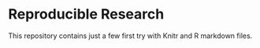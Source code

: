 # Reproducible Research
This repository contains just a few first try with Knitr and R markdown files.
